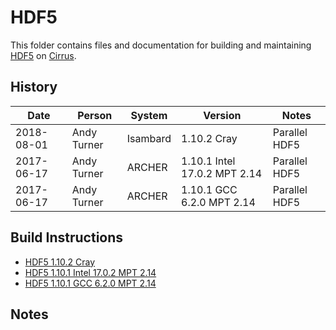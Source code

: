 HDF5
====

This folder contains files and documentation for building and maintaining
[HDF5](http://www.hdfgroup.org/HDF5) on [Cirrus](http://www.epcc.ed.ac.uk/cirus).

History
-------

Date | Person | System | Version | Notes
---- | -------|--------|---------|------
2018-08-01 | Andy Turner | Isambard | 1.10.2 Cray | Parallel HDF5
2017-06-17 | Andy Turner | ARCHER | 1.10.1 Intel 17.0.2 MPT 2.14| Parallel HDF5
2017-06-17 | Andy Turner | ARCHER | 1.10.1 GCC 6.2.0 MPT 2.14| Parallel HDF5

Build Instructions
------------------

* [HDF5 1.10.2 Cray](build_hdf5_1102_cray.md)
* [HDF5 1.10.1 Intel 17.0.2 MPT 2.14](build_hdf5_1101_intel17mpt214.md)
* [HDF5 1.10.1 GCC 6.2.0 MPT 2.14](build_hdf5_1101_gcc6mpt214.md)

Notes
-----


